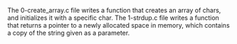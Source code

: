 The 0-create_array.c file writes a function that  creates an array of chars, and initializes it with a specific char.
The 1-strdup.c file writes a function that returns a pointer to a newly allocated space in memory, which contains a copy of the string given as a parameter.

